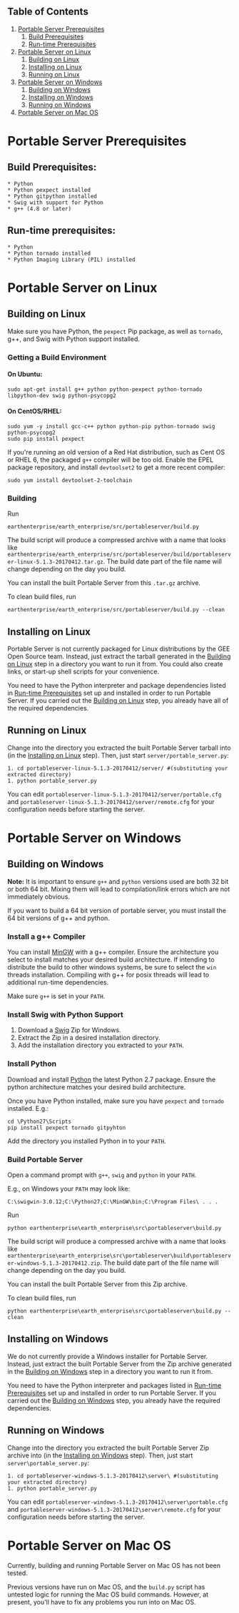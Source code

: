 ## Table of Contents

1. [Portable Server Prerequisites](#portable-server-prerequisites)
    1. [Build Prerequisites](#build-prerequisites)
    1. [Run-time Prerequisites](#run-time-prerequisites)
1. [Portable Server on Linux](#portable-server-on-linux)
    1. [Building on Linux](#building-on-linux)
    1. [Installing on Linux](#installing-on-linux)
    1. [Running on Linux](#running-on-linux)
1. [Portable Server on Windows](#portable-server-on-windows)
    1. [Building on Windows](#building-on-windows)
    1. [Installing on Windows](#installing-on-windows)
    1. [Running on Windows](#running-on-windows)
1. [Portable Server on Mac OS](#portable-server-on-mac-os)


# Portable Server Prerequisites

## Build Prerequisites:

    * Python
    * Python pexpect installed
    * Python gitpython installed
    * Swig with support for Python
    * g++ (4.8 or later)

## Run-time prerequisites:

    * Python
    * Python tornado installed
    * Python Imaging Library (PIL) installed


# Portable Server on Linux

## Building on Linux

Make sure you have Python, the `pexpect` Pip package, as well as `tornado`, g++, and Swig with Python support installed.

### Getting a Build Environment

#### On Ubuntu:

    sudo apt-get install g++ python python-pexpect python-tornado libpython-dev swig python-psycopg2

#### On CentOS/RHEL:

    sudo yum -y install gcc-c++ python python-pip python-tornado swig python-psycopg2
    sudo pip install pexpect

If you're running an old version of a Red Hat distribution, such as Cent OS or RHEL 6, the packaged `g++` compiler will be too old.  Enable the EPEL package repository, and install `devtoolset2` to get a more recent compiler:

    sudo yum install devtoolset-2-toolchain

### Building

Run

    earthenterprise/earth_enterprise/src/portableserver/build.py

The build script will produce a compressed archive with a name that looks like `earthenterprise/earth_enterprise/src/portableserver/build/portableserver-linux-5.1.3-20170412.tar.gz`. The build date part of the file name will change depending on the day you build.

You can install the built Portable Server from this `.tar.gz` archive. 

To clean build files, run 

    earthenterprise/earth_enterprise/src/portableserver/build.py --clean


## Installing on Linux

Portable Server is not currently packaged for Linux distributions by the GEE Open Source team. Instead, just extract the tarball generated in the [Building on Linux](#building-on-linux) step in a directory you want to run it from.  You could also create links, or start-up shell scripts for your convenience.

You need to have the Python interpreter and package dependencies listed in [Run-time Prerequisites](#run-time-prerequisites) set up and installed in order to run Portable Server.  If you carried out the [Building on Linux](#building-on-linux) step, you already have all of the required dependencies.


## Running on Linux

Change into the directory you extracted the built Portable Server tarball into (in the [Installing on Linux](#installing-on-linux) step).  Then, just start `server/portable_server.py`:

    1. cd portableserver-linux-5.1.3-20170412/server/ #(substituting your extracted directory)
    1. python portable_server.py

You can edit `portableserver-linux-5.1.3-20170412/server/portable.cfg` and `portableserver-linux-5.1.3-20170412/server/remote.cfg` for your configuration needs before starting the server.



# Portable Server on Windows

## Building on Windows

**Note:** It is important to ensure `g++` and `python` versions used are both 32 bit or both 64 bit.  Mixing them will lead to compilation/link errors which are not immediately obvious.

If you want to build a 64 bit version of portable server, you must install the 64 bit versions of g++ and python.

### Install a g++ Compiler

You can install [MinGW](https://sourceforge.net/projects/mingw-w64/) with a g++ compiler.  Ensure the architecture you select to install matches your desired build architecture.  If intending to distribute the build to other windows systems, be sure to select the `win` threads installation.  Compiling with g++ for posix threads will lead to additional run-time dependencies.

Make sure `g++` is set in your `PATH`.

### Install Swig with Python Support

1. Download a [Swig](http://www.swig.org/download.html) Zip for Windows.
2. Extract the Zip in a desired installation directory.
3. Add the installation directory you extracted to your `PATH`.


### Install Python

Download and install [Python](https://www.python.org/downloads/) the latest Python 2.7 package.  Ensure the python architecture matches your desired build architecture.

Once you have Python installed, make sure you have `pexpect` and `tornado` installed. E.g.:

    cd \Python27\Scripts
    pip install pexpect tornado gitpyhton

Add the directory you installed Python in to your `PATH`.


### Build Portable Server

Open a command prompt with `g++`, `swig` and `python` in your `PATH`.

E.g., on Windows your `PATH` may look like:

```
C:\swigwin-3.0.12;C:\Python27;C:\MinGW\bin;C:\Program Files\ . . .
```

Run

    python earthenterprise\earth_enterprise\src\portableserver\build.py

The build script will produce a compressed archive with a name that looks like `earthenterprise\earth_enterprise\src\portableserver\build\portableserver-windows-5.1.3-20170412.zip`. The build date part of the file name will change depending on the day you build.

You can install the built Portable Server from this Zip archive.

To clean build files, run 

    python earthenterprise\earth_enterprise\src\portableserver\build.py --clean


## Installing on Windows

We do not currently provide a Windows installer for Portable Server. Instead, just extract the built Portable Server from the Zip archive generated in the [Building on Windows](#building-on-windows) step in a directory you want to run it from.

You need to have the Python interpreter and packages listed in [Run-time Prerequisites](#run-time-prerequisites) set up and installed in order to run Portable Server.  If you carried out the [Building on Windows](#building-on-windows) step, you already have the required dependencies.


## Running on Windows

Change into the directory you extracted the built Portable Server Zip archive into (in the [Installing on Windows](#installing-on-windows) step). Then, just start `server\portable_server.py`:

    1. cd portableserver-windows-5.1.3-20170412\server\ #(substituting your extracted directory)
    1. python portable_server.py

You can edit `portableserver-windows-5.1.3-20170412\server\portable.cfg` and `portableserver-windows-5.1.3-20170412\server\remote.cfg` for your configuration needs before starting the server.



# Portable Server on Mac OS

Currently, building and running Portable Server on Mac OS has not been tested.

Previous versions have run on Mac OS, and the `build.py` script has untested logic for running the Mac OS build commands.  However, at present, you'll have to fix any problems you run into on Mac OS.
